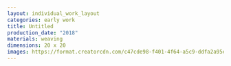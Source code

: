 ```yaml
---
layout: individual_work_layout
categories: early work
title: Untitled
production_date: "2018"
materials: weaving
dimensions: 20 x 20
images: https://format.creatorcdn.com/c47cde98-f401-4f64-a5c9-ddfa2a95e13a/0/0/0/0,0,2331,3476,1200,3476/0-0-0/1c790d51-0f9e-4822-a8f1-124cdf7eaa89/1/1/IMG_8293.jpg?fjkss=exp=2060170374~hmac=2ff78db0a485d5431bbb6fcaf17eac5a924059dd890eccc000bd2263f873aae5&1200
---
```

